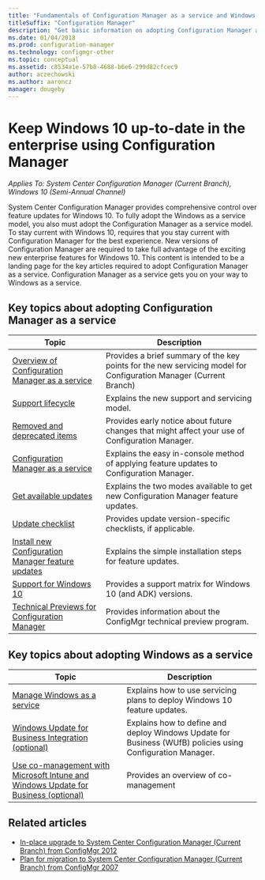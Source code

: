 ```yaml
---
title: "Fundamentals of Configuration Manager as a service and Windows as a service"
titleSuffix: "Configuration Manager"
description: "Get basic information on adopting Configuration Manager as a service to support Windows as a service."
ms.date: 01/04/2018
ms.prod: configuration-manager
ms.technology: configmgr-other
ms.topic: conceptual
ms.assetid: c8534a1e-57b8-4688-b6e6-299d82cfcec9
author: aczechowski
ms.author: aaroncz
manager: dougeby
---
```


# Keep Windows 10 up-to-date in the enterprise using Configuration Manager

*Applies To: System Center Configuration Manager (Current Branch), Windows 10 (Semi-Annual Channel)*

System Center Configuration Manager provides comprehensive control over feature updates for Windows 10. To fully adopt the Windows as a service model, you also must adopt the Configuration Manager as a service model. To stay current with Windows 10, requires that you stay current with Configuration Manager for the best experience. New versions of Configuration Manager are required to take full advantage of the exciting new enterprise features for Windows 10. This content is intended to be a landing page for the key articles required to adopt Configuration Manager as a service. Configuration Manager as a service gets you on your way to Windows as a service.

## Key topics about adopting Configuration Manager as a service

| Topic        | Description          | 
| ------------- |-------------|
|[Overview of Configuration Manager as a service](/sccm/core/plan-design/changes/whats-new-incremental-versions)|Provides a brief summary of the key points for the new servicing model for Configuration Manager (Current Branch)|
|[Support lifecycle](/sccm/core/servers/manage/current-branch-versions-supported)|Explains the new support and servicing model.|
|[Removed and deprecated items](/sccm//core/plan-design/changes/deprecated/removed-and-deprecated)|Provides early notice about future changes that might affect your use of Configuration Manager.|
|[Configuration Manager as a service](/sccm/core/servers/manage/updates)|Explains the easy in-console method of applying feature updates to Configuration Manager.|
|[Get available updates](/sccm/core/servers/manage/install-in-console-updates#get-available-updates)|Explains the two modes available to get new Configuration Manager feature updates.|
|[Update checklist](/sccm/core/servers/manage/install-in-console-updates#bkmk_beforeinstall)|Provides update version-specific checklists, if applicable.| 
|[Install new Configuration Manager feature updates](/sccm/core/servers/manage/install-in-console-updates#bkmk_install)|Explains the simple installation steps for feature updates.|
|[Support for Windows 10](/sccm/core/plan-design/configs/support-for-windows-10)|Provides a support matrix for Windows 10 (and ADK) versions.|
|[Technical Previews for Configuration Manager](/sccm/core/get-started/technical-preview)|Provides information about the ConfigMgr technical preview program.|


## Key topics about adopting Windows as a service
| Topic        | Description          | 
| ------------- |-------------|
|[Manage Windows as a service](/sccm/osd/deploy-use/manage-windows-as-a-service)|Explains how to use servicing plans to deploy Windows 10 feature updates.|
|[Windows Update for Business Integration (optional)](/sccm/sum/deploy-use/integrate-windows-update-for-business-windows-10)|Explains how to define and deploy Windows Update for Business (WUfB) policies using Configuration Manager.|
|[Use co-management with Microsoft Intune and Windows Update for Business (optional)](/sccm/core/clients/manage/co-management-overview)|Provides an overview of co-management| 


## Related articles

- [In-place upgrade to System Center Configuration Manager (Current Branch) from ConfigMgr 2012](/sccm/core/servers/deploy/install/upgrade-to-configuration-manager)
- [Plan for migration to System Center Configuration Manager (Current Branch) from ConfigMgr 2007](/sccm/core/migration/planning-for-migration)